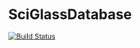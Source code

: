 # SciGlassDatabase

[![Build Status](https://github.com/ravinderbhattoo/SciGlassDatabase.jl/actions/workflows/CI.yml/badge.svg?branch=main)](https://github.com/ravinderbhattoo/SciGlassDatabase.jl/actions/workflows/CI.yml?query=branch%3Amain)
